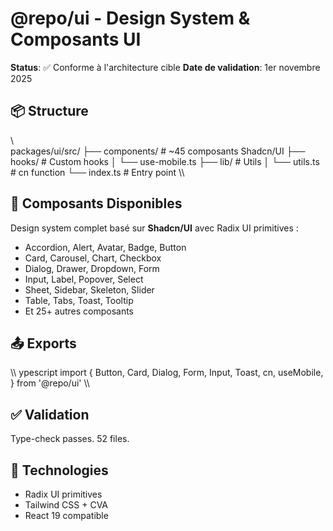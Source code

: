 ﻿# @repo/ui - Design System & Composants UI

**Status**: ✅ Conforme à l'architecture cible
**Date de validation**: 1er novembre 2025

## 📦 Structure

\\\
packages/ui/src/
├── components/       # ~45 composants Shadcn/UI
├── hooks/           # Custom hooks
│   └── use-mobile.ts
├── lib/             # Utils
│   └── utils.ts    # cn function
└── index.ts        # Entry point
\\\

## 🎨 Composants Disponibles

Design system complet basé sur **Shadcn/UI** avec Radix UI primitives :

- Accordion, Alert, Avatar, Badge, Button
- Card, Carousel, Chart, Checkbox
- Dialog, Drawer, Dropdown, Form
- Input, Label, Popover, Select
- Sheet, Sidebar, Skeleton, Slider
- Table, Tabs, Toast, Tooltip
- Et 25+ autres composants

## 📤 Exports

\\\	ypescript
import {
  Button,
  Card,
  Dialog,
  Form,
  Input,
  Toast,
  cn,
  useMobile,
} from '@repo/ui'
\\\

## ✅ Validation

Type-check passes. 52 files.

## 🎯 Technologies

- Radix UI primitives
- Tailwind CSS + CVA
- React 19 compatible
